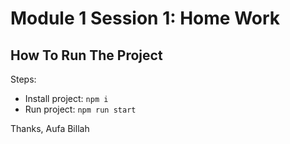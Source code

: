 # Module 1 Session 1: Home Work

## How To Run The Project

Steps:

- Install project: `npm i`
- Run project: `npm run start`

Thanks, Aufa Billah
